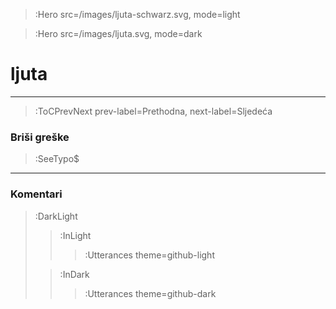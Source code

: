 > :Hero src=/images/ljuta-schwarz.svg,
>       mode=light

> :Hero src=/images/ljuta.svg,
>       mode=dark

# ljuta

****


> :ToCPrevNext prev-label=Prethodna, next-label=Sljedeća

### Briši greške

> :SeeTypo$

****

### Komentari

> :DarkLight
> > :InLight
> >
> > > :Utterances theme=github-light
>
> > :InDark
> >
> > > :Utterances theme=github-dark